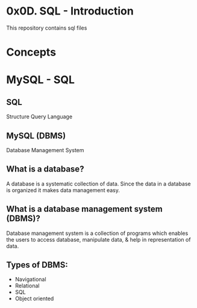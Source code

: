 # 0x0D. SQL - Introduction
This repository contains sql files
# Concepts
# MySQL - SQL

## SQL
Structure Query Language
## MySQL (DBMS)
Database Management System
## What is a database?
A database is a systematic collection of data. Since the data in a database is organized it makes data
management easy.
## What is a database management system (DBMS)?
Database management system is a collection of programs which enables the users to access database, manipulate
data, & help in representation of data.

## Types of DBMS:
* Navigational
* Relational
* SQL
* Object oriented

